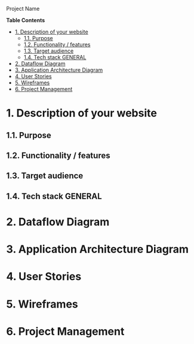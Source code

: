 Project Name

**Table Contents**
- [1. Description of your website](#1-description-of-your-website)
  - [1.1. Purpose](#11-purpose)
  - [1.2. Functionality / features](#12-functionality--features)
  - [1.3. Target audience](#13-target-audience)
  - [1.4. Tech stack	GENERAL](#14-tech-stackgeneral)
- [2. Dataflow Diagram](#2-dataflow-diagram)
- [3. Application Architecture Diagram](#3-application-architecture-diagram)
- [4. User Stories](#4-user-stories)
- [5. Wireframes](#5-wireframes)
- [6. Project Management](#6-project-management)

# 1. Description of your website
## 1.1. Purpose
## 1.2. Functionality / features
## 1.3. Target audience
## 1.4. Tech stack	GENERAL
# 2. Dataflow Diagram
# 3. Application Architecture Diagram
# 4. User Stories
# 5. Wireframes
# 6. Project Management

